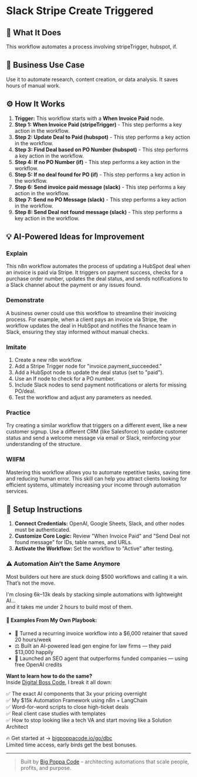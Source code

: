 # Slack Stripe Create Triggered

## 🚀 What It Does
This workflow automates a process involving stripeTrigger, hubspot, if.

## 💼 Business Use Case
Use it to automate research, content creation, or data analysis. It saves hours of manual work.

## ⚙️ How It Works
1.  **Trigger:** This workflow starts with a **When Invoice Paid** node.
2. **Step 1: When Invoice Paid (stripeTrigger)** - This step performs a key action in the workflow.
3. **Step 2: Update Deal to Paid (hubspot)** - This step performs a key action in the workflow.
4. **Step 3: Find Deal based on PO Number (hubspot)** - This step performs a key action in the workflow.
5. **Step 4: If no PO Number (if)** - This step performs a key action in the workflow.
6. **Step 5: If no deal found for PO (if)** - This step performs a key action in the workflow.
7. **Step 6: Send invoice paid message (slack)** - This step performs a key action in the workflow.
8. **Step 7: Send no PO Message (slack)** - This step performs a key action in the workflow.
9. **Step 8: Send Deal not found message (slack)** - This step performs a key action in the workflow.

## 💡 AI-Powered Ideas for Improvement
### Explain
This n8n workflow automates the process of updating a HubSpot deal when an invoice is paid via Stripe. It triggers on payment success, checks for a purchase order number, updates the deal status, and sends notifications to a Slack channel about the payment or any issues found.

### Demonstrate
A business owner could use this workflow to streamline their invoicing process. For example, when a client pays an invoice via Stripe, the workflow updates the deal in HubSpot and notifies the finance team in Slack, ensuring they stay informed without manual checks.

### Imitate
1. Create a new n8n workflow.
2. Add a Stripe Trigger node for "invoice.payment_succeeded."
3. Add a HubSpot node to update the deal status (set to "paid").
4. Use an If node to check for a PO number.
5. Include Slack nodes to send payment notifications or alerts for missing PO/deal.
6. Test the workflow and adjust any parameters as needed.

### Practice
Try creating a similar workflow that triggers on a different event, like a new customer signup. Use a different CRM (like Salesforce) to update customer status and send a welcome message via email or Slack, reinforcing your understanding of the structure.

### WIIFM
Mastering this workflow allows you to automate repetitive tasks, saving time and reducing human error. This skill can help you attract clients looking for efficient systems, ultimately increasing your income through automation services.

## 🔧 Setup Instructions
1. **Connect Credentials:** OpenAI, Google Sheets, Slack, and other nodes must be authenticated.
2. **Customize Core Logic:** Review "When Invoice Paid" and "Send Deal not found message" for IDs, table names, and URLs.
3. **Activate the Workflow:** Set the workflow to "Active" after testing.

### ⚠️ Automation Ain’t the Same Anymore

Most builders out here are stuck doing $500 workflows and calling it a win.  
That’s not the move.  

I'm closing $6k–$13k deals by stacking simple automations with lightweight AI...  
and it takes me under 2 hours to build most of them.

#### 🧠 Examples From My Own Playbook:
- 🔁 Turned a recurring invoice workflow into a $6,000 retainer that saved 20 hours/week  
- ⚖️ Built an AI-powered lead gen engine for law firms — they paid $13,000 happily  
- 🚀 Launched an SEO agent that outperforms funded companies — using free OpenAI credits  

**Want to learn how to do the same?**  
Inside [Digital Boss Code](https://bigpoppacode.io/go/dbc), I break it all down:

✅ The exact AI components that 3x your pricing overnight  
✅ My $15k Automation Framework using n8n + LangChain  
✅ Word-for-word scripts to close high-ticket deals  
✅ Real client case studies with templates  
✅ How to stop looking like a tech VA and start moving like a Solution Architect  

🔥 Get started at → [bigpoppacode.io/go/dbc](https://bigpoppacode.io/go/dbc)  
Limited time access, early birds get the best bonuses.

---
> Built by [Big Poppa Code](https://bigpoppacode.io) – architecting automations that scale people, profits, and purpose.
